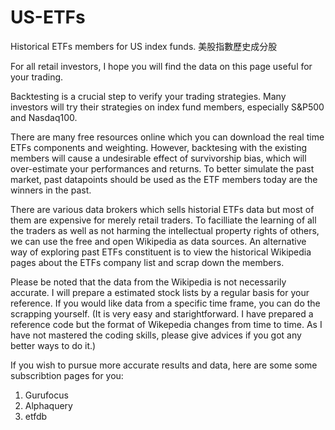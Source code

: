 # US-ETFs
Historical ETFs members for US index funds.
美股指數歷史成分股

For all retail investors, I hope you will find the data on this page useful for your trading.

Backtesting is a crucial step to verify your trading strategies. Many investors will try their strategies on index fund members, especially S&P500 and Nasdaq100.

There are many free resources online which you can download the real time ETFs components and weighting. 
However, backtesing with the existing members will cause a undesirable effect of survivorship bias, which will over-estimate your performances and returns.
To better simulate the past market,  past datapoints should be used as the ETF members today are the winners in the past. 

There are various data brokers which sells historial ETFs data but most of them are expensive for merely retail traders. To facilliate the learning of all the traders as well as not harming the intellectual property rights of others, we can use the free and open Wikipedia as data sources.
An alternative way of exploring past ETFs constituent is to view the historical Wikipedia pages about the ETFs company list and scrap down the members.

Please be noted that the data from the Wikipedia is not necessarily accurate. I will prepare a estimated stock lists by a regular basis for your reference. If you would like data from a specific time frame, you can do the scrapping yourself. (It is very easy and starightforward. I have prepared a reference code but the format of Wikepedia changes from time to time. As I have not mastered the coding skills, please give advices if you got any better ways to do it.)

If you wish to pursue more accurate results and data, here are some some subscribtion pages for you:
1. Gurufocus 
2. Alphaquery
3. etfdb
